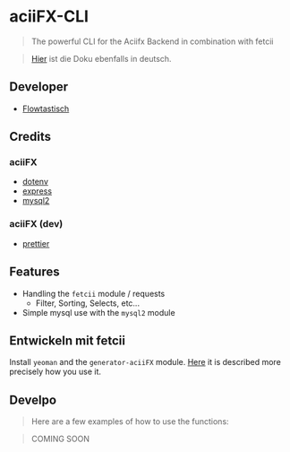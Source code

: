 # aciiFX-CLI

> The powerful CLI for the Aciifx Backend in combination with fetcii

> [Hier](/README.de.md) ist die Doku ebenfalls in deutsch.

## Developer

-   [Flowtastisch](https://flowtastisch.com)

## Credits

### aciiFX

-   [dotenv](https://www.npmjs.com/package/dotenv)
-   [express](https://github.com/expressjs/express)
-   [mysql2](https://www.npmjs.com/package/mysql2)

### aciiFX (dev)

-   [prettier](https://prettier.io/)

## Features

-   Handling the `fetcii` module / requests
    -   Filter, Sorting, Selects, etc...
-   Simple mysql use with the `mysql2` module

## Entwickeln mit fetcii

Install `yeoman` and the `generator-aciiFX` module. [Here](https://github.com/Aciiverse/generator-aciiFX) it is described more precisely how you use it.

## Develpo

> Here are a few examples of how to use the functions:

> COMING SOON
